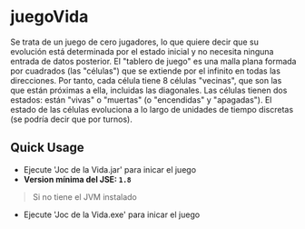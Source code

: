 # juegoVida
Se trata de un juego de cero jugadores, lo que quiere decir que su evolución está determinada por el estado inicial y no necesita ninguna entrada de datos posterior. El "tablero de juego" es una malla plana formada por cuadrados (las "células") que se extiende por el infinito en todas las direcciones. Por tanto, cada célula tiene 8 células "vecinas", que son las que están próximas a ella, incluidas las diagonales. Las células tienen dos estados: están "vivas" o "muertas" (o "encendidas" y "apagadas"). El estado de las células evoluciona a lo largo de unidades de tiempo discretas (se podría decir que por turnos).

## Quick Usage
* Ejecute 'Joc de la Vida.jar' para inicar el juego
* **Version mínima del JSE: `1.8`**
> Si no tiene el JVM instalado
* Ejecute 'Joc de la Vida.exe' para inicar el juego
